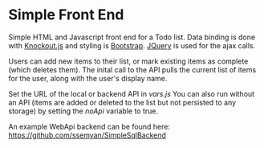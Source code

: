 # Simple Front End

Simple HTML and Javascript front end for a Todo list. Data binding is done with [Knockout.js](https://knockoutjs.com/) and styling is [Bootstrap](http://getbootstrap.com/). [JQuery](http://jquery.com/) is used for the ajax calls. 

Users can add new items to their list, or mark existing items as complete (which deletes them). The inital call to the API pulls the current list of items for the user, along with the user's display name. 

Set the URL of the local or backend API in *vars.js* You can also run without an API (items are added or deleted to the list but not persisted to any storage) by setting the *noApi* variable to true. 

An example WebApi backend can be found here: https://github.com/ssemyan/SimpleSqlBackend
